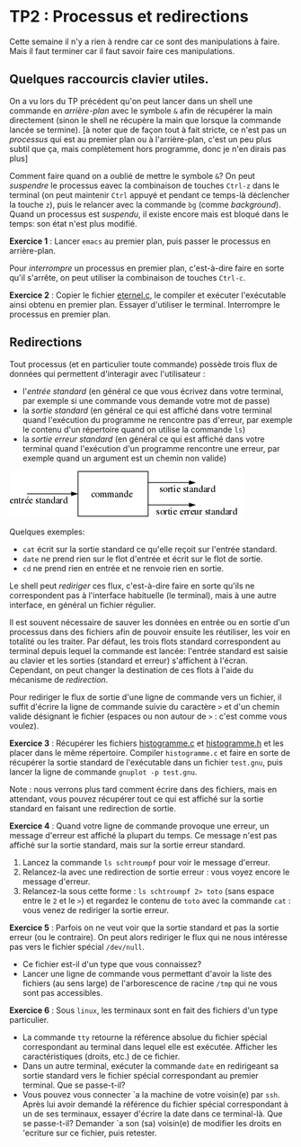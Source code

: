 # TP2 : Processus et redirections

Cette semaine il n'y a rien à rendre car ce sont des manipulations à
faire. Mais il faut terminer car il faut savoir faire ces
manipulations.

## Quelques raccourcis clavier utiles.
On a vu lors du TP précédent qu'on peut lancer dans un shell une commande en
_arrière-plan_ avec le symbole `&` afin de récupérer la main
directement (sinon le shell ne récupère la main que lorsque la
commande lancée se termine). [à noter que de façon tout à fait
stricte, ce n'est pas un _processus_ qui est au premier plan ou à
l'arrière-plan, c'est un peu plus subtil que ça, mais complètement
hors programme, donc je n'en dirais pas plus]

Comment faire quand on a oublié de mettre le symbole `&`? On peut
_suspendre_ le processus eavec la combinaison de touches `Ctrl-z` dans
le terminal (on peut maintenir `Ctrl` appuyé et pendant ce temps-là
déclencher la touche `z`), puis le relancer avec la commande
`bg` (comme _background_). Quand un processus est _suspendu_, il
existe encore mais est bloqué dans le temps: son état n'est plus modifié.

**Exercice 1** : Lancer `emacs` au premier plan, puis passer le processus
en arrière-plan.

Pour _interrompre_ un processus en premier plan, c'est-à-dire faire en sorte qu'il
s'arrête, on peut utiliser la combinaison de touches `Ctrl-c`.

**Exercice 2** : Copier le fichier [eternel.c](eternel.c), le compiler et exécuter
l'exécutable ainsi obtenu en premier plan. Essayer d'utiliser le
terminal. Interrompre le processus en premier plan.

## Redirections
Tout processus (et en particulier toute commande) possède trois flux
de données qui permettent d'interagir avec l'utilisateur :
* l'_entrée standard_ (en général ce que vous écrivez dans votre
  terminal, par exemple si une commande vous demande votre mot de
  passe)
* la _sortie standard_ (en général ce qui est affiché dans votre
  terminal quand l'exécution du programme ne rencontre pas d'erreur,
  par exemple le contenu d'un répertoire quand on utilise la commande `ls`)
* la _sortie erreur standard_ (en général ce qui est affiché dans
  votre terminal quand l'exécution d'un programme rencontre une
  erreur, par exemple quand un argument est un chemin non valide)
  
![](unix1.png)
  

Quelques exemples:

* `cat` écrit sur la sortie standard ce qu'elle reçoit sur l'entrée standard.
* `date` ne prend rien sur le flot d'entrée et écrit sur le flot de sortie.
* `cd` ne prend rien en entrée et ne renvoie rien en sortie.


Le shell peut _rediriger_ ces flux, c'est-à-dire faire en sorte qu'ils
ne correspondent pas à l'interface habituelle (le terminal), mais à
une autre interface, en général un fichier régulier.



Il est souvent nécessaire de sauver les données
  en entrée ou en sortie d'un processus
  dans des fichiers afin de pouvoir ensuite
  les réutiliser, les voir en totalité ou les traiter.
Par défaut, les trois flots standard correspondent au terminal
  depuis lequel la commande est lancée:
  l'entrée standard est saisie au clavier
  et les sorties (standard et erreur) s'affichent à l'écran.
Cependant, on peut changer la destination de ces flots
  à l'aide du mécanisme de _redirection_.

Pour rediriger le flux de sortie d'une ligne de commande vers un
fichier, il suffit d'écrire la ligne de commande suivie du caractère
`>` et d'un chemin valide désignant le fichier (espaces ou non autour
de `>` : c'est comme vous voulez).


**Exercice 3** :
Récupérer les fichiers [histogramme.c](histogramme.c) et
[histogramme.h](histogramme.h) et les placer dans le même
répertoire. Compiler `histogramme.c` et
faire en sorte de récupérer la sortie standard de l'exécutable dans un
fichier `test.gnu`, puis lancer la ligne de commande `gnuplot -p
test.gnu`.

Note : nous verrons plus tard comment écrire dans des fichiers, mais
en attendant, vous pouvez récupérer tout ce qui est affiché sur la
sortie standard en faisant une redirection de sortie.

**Exercice 4** : Quand votre ligne de commande provoque une erreur, un
message d'erreur est affiché la plupart du temps. Ce message n'est pas
affiché sur la sortie standard, mais sur la sortie erreur standard.

1. Lancez la commande `ls schtroumpf` pour voir le message d'erreur.
2. Relancez-la avec une redirection de sortie erreur : vous voyez
   encore le message d'erreur.
3. Relancez-la sous cette forme : `ls schtroumpf 2> toto` (sans espace
   entre le `2` et le `>`) et regardez le contenu de `toto` avec la
   commande `cat` : vous venez de rediriger la sortie erreur.


**Exercice 5** : Parfois on ne veut voir que la sortie standard et
pas la sortie erreur (ou le contraire). On peut alors rediriger le
flux qui ne nous intéresse pas vers le fichier spécial `/dev/null`.

* Ce fichier est-il d'un type que vous connaissez?
* Lancer une ligne de commande vous permettant d'avoir la liste des
  fichiers (au sens large) de l'arborescence de racine `/tmp` qui ne
  vous sont pas accessibles.


**Exercice 6** :
Sous `linux`, les terminaux sont en fait des fichiers d'un type particulier.

* La commande `tty` retourne la référence absolue du fichier spécial
correspondant au terminal dans lequel elle est exécutée. Afficher les
caractéristiques (droits, etc.) de ce fichier.
* Dans un autre terminal, exécuter la commande
`date` en redirigeant sa sortie standard vers le fichier
spécial correspondant au premier terminal. Que se passe-t-il?
* Vous pouvez vous connecter \`a la machine de votre voisin(e)
    par `ssh`.
    Après lui avoir demandé la référence du fichier spécial
    correspondant à un de ses terminaux, essayer d'écrire la date dans
    ce terminal-là. Que se passe-t-il?  Demander \`a son
    (sa) voisin(e) de modifier les droits en \'ecriture sur ce
    fichier, puis retester.

